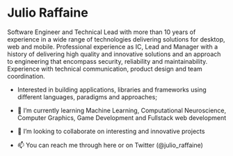 Julio Raffaine
==============

Software Engineer and Technical Lead with more than 10 years of experience in a wide range of technologies delivering solutions for desktop, web and mobile. Professional experience as IC, Lead and Manager with a history of delivering high quality and innovative solutions and an approach to engineering that encompass security, reliability and maintainability. Experience with technical communication, product design and team coordination.

- Interested in building applications, libraries and frameworks using different languages, paradigms and approaches;

- 🌱 I’m currently learning Machine Learning, Computational Neuroscience, Computer Graphics, Game Development and Fullstack web development
- 💞️ I’m looking to collaborate on interesting and innovative projects
- 📫 You can reach me through here or on Twitter (@julio_raffaine)

<!---
raffaine/raffaine is a ✨ special ✨ repository because its `README.md` (this file) appears on your GitHub profile.
You can click the Preview link to take a look at your changes.
--->

